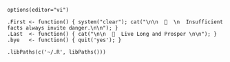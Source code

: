     options(editor="vi")
    
    .First <- function() { system("clear"); cat("\n\n  🖖  \n  Insufficient facts always invite danger.\n\n"); }
    .Last  <- function() { cat("\n\n  🖖  Live Long and Prosper \n\n"); }
    .bye   <- function() { quit('yes'); }
    
    .libPaths(c('~/.R', libPaths()))
    
